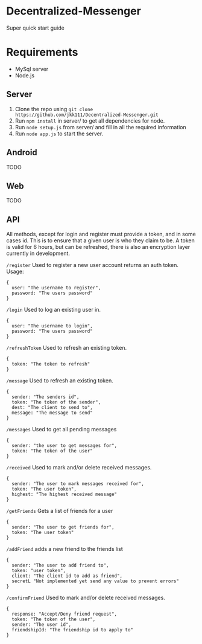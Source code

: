 # Decentralized-Messenger

Super quick start guide

# Requirements
 - MySql server
 - Node.js

## Server

 1. Clone the repo using `git clone https://github.com/jkk111/Decentralized-Messenger.git`
 2. Run `npm install` in server/ to get all dependencies for node.
 3. Run `node setup.js` from server/ and fill in all the required information
 4. Run `node app.js` to start the server.

## Android

TODO

## Web

TODO

## API

 All methods, except for login and register must provide a token, and in some cases id. This is to ensure that a given user is who they claim to be. A token is valid for 6 hours, but can be refreshed, there is also an encryption layer currently in development.

 `/register` Used to register a new user account returns an auth token.
 Usage:
 ```
 {
   user: "The username to register",
   password: "The users password"
 }
 ```

 `/login` Used to log an existing user in.
 ```
 {
   user: "The username to login",
   password: "The users password"
 }
 ```

 `/refreshToken` Used to refresh an existing token.
 ```
 {
   token: "The token to refresh"
 }
 ```

 `/message` Used to refresh an existing token.
 ```
 {
   sender: "The senders id",
   token: "The token of the sender",
   dest: "The client to send to",
   message: "The message to send"
 }
 ```

 `/messages` Used to get all pending messages
 ```
 {
   sender: "the user to get messages for",
   token: "The token of the user"
 }
 ```

 `/received` Used to mark and/or delete received messages.
 ```
 {
   sender: "The user to mark messages received for",
   token: "The user token",
   highest: "The highest received message"
 }
 ```

 `/getFriends` Gets a list of friends for a user
 ```
 {
   sender: "The user to get friends for",
   token: "The user token"
 }
 ```

 `/addFriend` adds a new friend to the friends list
 ```
 {
   sender: "The user to add friend to",
   token: "user token",
   client: "The client id to add as friend",
   secretL "Not implemented yet send any value to prevent errors"
 }
 ```

 `/confirmFriend` Used to mark and/or delete received messages.
 ```
 {
   response: "Accept/Deny friend request",
   token: "The token of the user",
   sender: "The user id",
   friendshipId: "The friendship id to apply to"
 }
 ```



